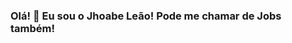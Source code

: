 ### Olá! 👋 Eu sou o Jhoabe Leão! Pode me chamar de Jobs também!

<!--
**JhoabeLeao/JhoabeLeao** is a ✨ _special_ ✨ repository because its `README.md` (this file) appears on your GitHub profile.


- <code><img height= "20"src= "https://img.shields.io/badge/qgis-3.24_Tisler-93b023?&style=for-the-badge&logo=qgis&logoColor=white"></code> Atualmente estou estudando e desenvolvendo projetos em HTLM, CSS e JAVASCRIPT.
- <code><img height= "20"src= "https://img.shields.io/badge/Discord-5865F2?style=for-the-badge&logo=discord&logoColor=white"></code> Gosto de colaborar com o aprendizado de outras pessoas, estou sempre a disposição!



-->

